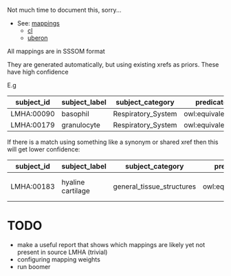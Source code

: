 Not much time to document this, sorry...

 * See: [mappings](mappings)
    * [cl](mappings//lmha-to-cl.sssom.tsv)
    * [uberon](mappings//lmha-to-uberon.sssom.tsv)

All mappings are in SSSOM format

They are generated automatically, but using existing xrefs as priors. These have high confidence

E.g


|subject_id|subject_label|subject_category|predicate_id|object_id|object_label|object_category|match_type|subject_source|object_source|mapping_tool|confidence|subject_match_field|object_match_field|match_string|comment|
|---|---|---|---|---|---|---|---|---|---|---|---|---|---|---|---|
|LMHA:00090|basophil|Respiratory_System|owl:equivalentClass|CL:0000767|basophil|cell|Lexical|LMHA|CL|rdf_matcher|0.9783866146851686|oio:hasDbXref|dc:identifier|CL:0000767|.|
|LMHA:00179|granulocyte|Respiratory_System|owl:equivalentClass|CL:0000094|granulocyte|cell|Lexical|LMHA|CL|rdf_matcher|0.9784559180850925|oio:hasDbXref|dc:identifier|CL:0000094|.|

If there is a match using something like a synonym or shared xref then this will get lower confidence:

|subject_id|subject_label|subject_category|predicate_id|object_id|object_label|object_category|match_type|subject_source|object_source|mapping_tool|confidence|subject_match_field|object_match_field|match_string|comment|
|---|---|---|---|---|---|---|---|---|---|---|---|---|---|---|---|
|LMHA:00183|hyaline cartilage|general_tissue_structures|owl:equivalentClass|UBERON:0001994|hyaline cartilage tissue|uberon|Lexical|LMHA|UBERON|rdf_matcher|0.4482245494091784|rdfs:label|oio:hasExactSynonym|hyaline cartilage|.|

# TODO

 - make a useful report that shows which mappings are likely yet not present in source LMHA (trivial)
 - configuring mapping weights
 - run boomer

